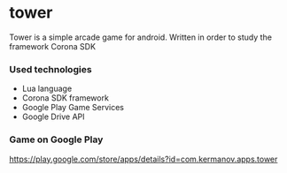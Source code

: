 # tower
Tower is a simple arcade game for android.
Written in order to study the framework Corona SDK

### Used technologies
* Lua language
* Corona SDK framework
* Google Play Game Services
* Google Drive API

### Game on Google Play
https://play.google.com/store/apps/details?id=com.kermanov.apps.tower
